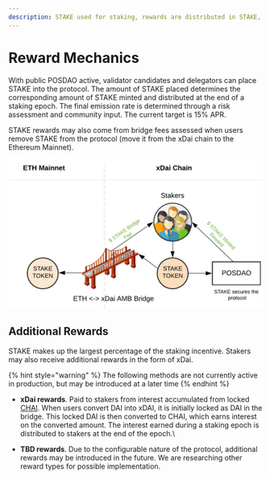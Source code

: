 ```yaml
---
description: STAKE used for staking, rewards are distributed in STAKE, xDai and EXIT
---
```


# Reward Mechanics

With public POSDAO active, validator candidates and delegators can place STAKE into the protocol. The amount of STAKE placed determines the corresponding amount of STAKE minted and distributed at the end of a staking epoch. The final emission rate is determined through a risk assessment and community input. The current target is 15% APR.

STAKE rewards may also come from bridge fees assessed when users remove STAKE from the protocol (move it from the xDai chain to the Ethereum Mainnet).&#x20;

![STAKE can move in either direction on the bridge. Fees are assessed when transferring from xDai to Eth.](../../../../.gitbook/assets/bridge1.png)

## Additional Rewards

STAKE makes up the largest percentage of the staking incentive. Stakers may also receive additional rewards in the form of xDai.

{% hint style="warning" %}
The following methods are not currently active in production, but may be introduced at a later time
{% endhint %}

* **xDai rewards**.  Paid to stakers from interest accumulated from locked [CHAI](https://chai.money/).  When users convert DAI into xDAI, it is initially locked as DAI in the bridge. This locked DAI is then converted to CHAI, which earns interest on the converted amount. The interest earned during a staking epoch is distributed to stakers at the end of the epoch.\

* **TBD rewards**.  Due to the configurable nature of the protocol, additional rewards may be introduced in the future. We are researching other reward types for possible implementation.
